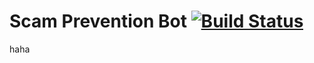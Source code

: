 # Scam Prevention Bot [![Build Status](https://travis-ci.org/ethanlaj/scam-prevention-bot.svg?branch=master)](https://travis-ci.org/ethanlaj/scam-prevention-bot)
haha
